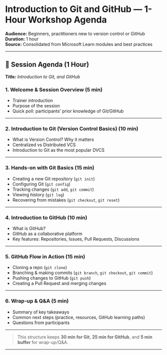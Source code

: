 # Introduction to Git and GitHub — 1-Hour Workshop Agenda

**Audience:** Beginners, practitioners new to version control or GitHub  
**Duration:** 1 hour  
**Source:** Consolidated from Microsoft Learn modules and best practices

---

## 📅 Session Agenda (1 Hour)

**Title:** *Introduction to Git, and GitHub*

### 1. Welcome & Session Overview (5 min)

- Trainer introduction
- Purpose of the session
- Quick poll: participants’ prior knowledge of Git/GitHub

---

### 2. Introduction to Git (Version Control Basics) (10 min)

- What is Version Control? Why it matters
- Centralized vs Distributed VCS
- Introduction to Git as the most popular DVCS

---

### 3. Hands-on with Git Basics (15 min)

- Creating a new Git repository (`git init`)
- Configuring Git (`git config`)
- Tracking changes (`git add`, `git commit`)
- Viewing history (`git log`)
- Recovering from mistakes (`git checkout`, `git reset`)

---

### 4. Introduction to GitHub (10 min)

- What is GitHub?
- GitHub as a collaborative platform
- Key features: Repositories, Issues, Pull Requests, Discussions

---

### 5. GitHub Flow in Action (15 min)

- Cloning a repo (`git clone`)
- Branching & making commits (`git branch`, `git checkout`, `git commit`)
- Pushing changes to GitHub (`git push`)
- Creating a Pull Request and merging changes

---

### 6. Wrap-up & Q&A (5 min)

- Summary of key takeaways
- Common next steps (practice, resources, GitHub learning paths)
- Questions from participants

---

> This structure keeps **30 min for Git**, **25 min for GitHub**, and **5 min buffer** for wrap-up/Q&A.

---
